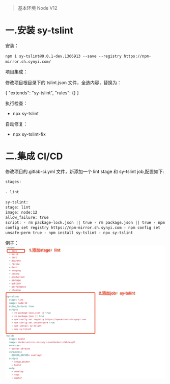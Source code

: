 > 基本环境 Node V12

# 一.安装 sy-tslint

安装：

`npm i sy-tslint@0.0.1-dev.1366913 --save --registry https://npm-mirror.sh.synyi.com/`

项目集成：

修改项目根目录下的 tslint.json 文件，全选内容，替换为：

{
"extends": "sy-tslint",
"rules": {}
}

执行检查：

- npx sy-tslint

自动修复：

- npx sy-tslint-fix

# 二.集成 CI/CD

修改项目的.gitlab-ci.yml 文件，新添加一个 lint stage 和 sy-tslint job,配置如下:

```
stages:

- lint

sy-tslint:
stage: lint
image: node:12
allow_failure: true
script: - rm package-lock.json || true - rm package.json || true - npm config set registry https://npm-mirror.sh.synyi.com - npm config set unsafe-perm true - npm install sy-tslint - npx sy-tslint
```

例子：
![](./lint-staged/lint-ci.png)